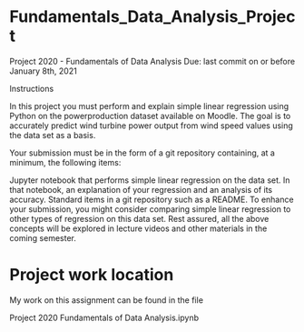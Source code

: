 # Fundamentals_Data_Analysis_Project

Project 2020 - Fundamentals of Data Analysis
Due: last commit on or before January 8th, 2021

Instructions

In this project you must perform and explain simple linear regression using Python on the powerproduction dataset available on Moodle. The goal is to accurately predict wind turbine power output from wind speed values using the data set as a basis.

Your submission must be in the form of a git repository containing, at a minimum, the following items:

Jupyter notebook that performs simple linear regression on the data set.
In that notebook, an explanation of your regression and an analysis of its accuracy.
Standard items in a git repository such as a README.
To enhance your submission, you might consider comparing simple linear regression to other types of regression on this data set. Rest assured, all the above concepts will be explored in lecture videos and other materials in the coming semester.


# Project work location
My work on this assignment can be found in the file

Project 2020 Fundamentals of Data Analysis.ipynb
